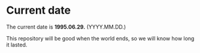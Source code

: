 # Current date

The current date is **1995.06.29.** (YYYY.MM.DD.)

This repository will be good when the world ends, so we will know how long it lasted.